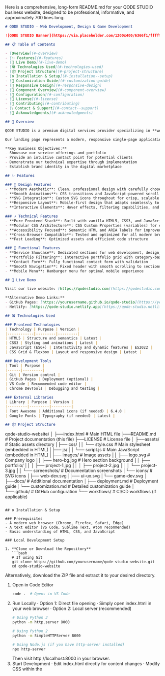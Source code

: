 Here is a comprehensive, long-form README.md for your QODE STUDIO business website, designed to be professional, informative, and approximately 700 lines long.

```markdown
# QODE STUDIO - Web Development, Design & Game Development

![QODE STUDIO Banner](https://via.placeholder.com/1200x400/6366f1/ffffff?text=QODE+STUDIO) <!-- Replace with your actual banner image -->

## 📋 Table of Contents

- [Overview](#-overview)
- [✨ Features](#-features)
- [🚀 Live Demo](#-live-demo)
- [🛠️ Technologies Used](#️-technologies-used)
- [📦 Project Structure](#-project-structure)
- [⚙️ Installation & Setup](#️-installation--setup)
- [🎨 Customization Guide](#-customization-guide)
- [📱 Responsive Design](#-responsive-design)
- [🧩 Component Overview](#-component-overview)
- [🔧 Configuration](#-configuration)
- [📄 License](#-license)
- [🤝 Contributing](#-contributing)
- [📞 Contact & Support](#-contact--support)
- [🙏 Acknowledgments](#-acknowledgments)

## 🎯 Overview

QODE STUDIO is a premium digital services provider specializing in **web development**, **UI/UX design**, and **immersive game development**. This repository contains our official business landing page, showcasing our portfolio and enabling clients to initiate projects seamlessly.

Our landing page represents a modern, responsive single-page application built with pure HTML, CSS, and JavaScript, featuring smooth animations, interactive elements, and a professional design system that reflects our commitment to quality and innovation.

**Key Business Objectives:**
- Showcase our service offerings and portfolio
- Provide an intuitive contact point for potential clients
- Demonstrate our technical expertise through implementation
- Establish brand identity in the digital marketplace

## ✨ Features

### 🎨 Design Features
- **Modern Aesthetic**: Clean, professional design with carefully chosen color schemes and typography
- **Smooth Animations**: CSS transitions and JavaScript-powered scroll animations for enhanced user engagement
- **SVG Integration**: Custom SVG icons throughout for crisp, scalable graphics on all devices
- **Responsive Layout**: Mobile-first design that adapts seamlessly to all screen sizes
- **Interactive Elements**: Hover effects, filtering capabilities, and dynamic content presentation

### ⚡ Technical Features
- **Pure Frontend Stack**: Built with vanilla HTML5, CSS3, and JavaScript for optimal performance
- **Modular CSS Architecture**: CSS Custom Properties (variables) for consistent theming
- **Accessibility Focused**: Semantic HTML and ARIA labels for improved accessibility
- **Cross-Browser Compatible**: Tested and optimized for all modern browsers
- **Fast Loading**: Optimized assets and efficient code structure

### 🔧 Functional Features
- **Service Showcase**: Dedicated sections for web development, design, and game development services
- **Portfolio Filtering**: Interactive portfolio grid with category-based filtering
- **Contact Form**: Fully functional contact form with validation
- **Smooth Navigation**: Fixed header with smooth scrolling to sections
- **Mobile Menu**: Hamburger menu for optimal mobile experience

## 🚀 Live Demo

Visit our live website: [https://qodestudio.com](https://qodestudio.com) <!-- Replace with your actual domain -->

**Alternative Demo Links:**
- GitHub Pages: [https://yourusername.github.io/qode-studio](https://yourusername.github.io/qode-studio)
- Netlify: [https://qode-studio.netlify.app](https://qode-studio.netlify.app)

## 🛠️ Technologies Used

### Frontend Technologies
| Technology | Purpose | Version |
|------------|---------|---------|
| HTML5 | Structure and semantics | Latest |
| CSS3 | Styling and animations | Latest |
| JavaScript (ES6+) | Interactivity and dynamic features | ES2022 |
| CSS Grid & Flexbox | Layout and responsive design | Latest |

### Development Tools
| Tool | Purpose |
|------|---------|
| Git | Version control |
| GitHub Pages | Deployment (optional) |
| VS Code | Recommended code editor |
| Chrome DevTools | Debugging and testing |

### External Libraries
| Library | Purpose | Version |
|---------|---------|---------|
| Font Awesome | Additional icons (if needed) | 6.4.0 |
| Google Fonts | Typography (if needed) | Latest |

## 📦 Project Structure

```

qode-studio-website/
│
├──index.html                 # Main HTML file
├──README.md                  # Project documentation (this file)
├──LICENSE                    # License file
│
├──assets/                    # Static assets directory
│├── css/
││   └── style.css          # Main stylesheet (embedded in HTML)
│├── js/
││   └── script.js          # Main JavaScript (embedded in HTML)
│├── images/                # Image assets
││   ├── logo.svg           # Company logo
││   ├── hero-bg.jpg        # Hero section background
││   ├── portfolio/
││   │   ├── project-1.jpg
││   │   ├── project-2.jpg
││   │   └── project-3.jpg
││   └── screenshots/       # Documentation screenshots
│└── icons/                 # SVG icons
│├── web-dev.svg
│├── ui-ux.svg
│└── game-dev.svg
│
├──docs/                      # Additional documentation
│├── deployment.md          # Deployment guide
│└── customization.md       # Detailed customization guide
│
└──.github/                   # GitHub configuration
└── workflows/             # CI/CD workflows (if applicable)

```

## ⚙️ Installation & Setup

### Prerequisites
- A modern web browser (Chrome, Firefox, Safari, Edge)
- A text editor (VS Code, Sublime Text, Atom recommended)
- Basic understanding of HTML, CSS, and JavaScript

### Local Development Setup

1. **Clone or Download the Repository**
   ```bash
   # If using Git
   git clone https://github.com/yourusername/qode-studio-website.git
   cd qode-studio-website
```

Alternatively, download the ZIP file and extract it to your desired directory.

1. Open in Code Editor
   ```bash
   code .  # Opens in VS Code
   ```
2. Run Locally
   · Option 1: Direct file opening
     · Simply open index.html in your web browser
   · Option 2: Local server (recommended)
     ```bash
     # Using Python 3
     python -m http.server 8000
     
     # Using Python 2
     python -m SimpleHTTPServer 8000
     
     # Using Node.js (if you have http-server installed)
     npx http-server
     ```
     Then visit http://localhost:8000 in your browser.
3. Start Development
   · Edit index.html directly for content changes
   · Modify CSS within the <style> tags
   · Update JavaScript within the <script> tags
   · Refresh your browser to see changes

Deployment Options

GitHub Pages

1. Create a new GitHub repository
2. Upload all project files
3. Go to Repository Settings → Pages
4. Select "Deploy from branch" and choose main/master branch
5. Your site will be available at https://yourusername.github.io/repository-name

Netlify

1. Drag and drop your project folder to Netlify Drop
2. Or connect your GitHub repository for continuous deployment
3. Your site will be available with a .netlify.app domain

Traditional Web Hosting

1. Upload all files to your web hosting via FTP/SFTP
2. Ensure index.html is in the root directory
3. Visit your domain to verify the site is working

🎨 Customization Guide

Color Scheme Customization

The website uses CSS custom properties for easy theming. Locate the :root selector in the CSS section and modify these values:

```css
:root {
  --primary: #6366f1;      /* Main brand color */
  --primary-dark: #4f46e5; /* Darker shade for hover states */
  --secondary: #f59e0b;    /* Accent color */
  --dark: #1f2937;         /* Text and dark elements */
  --light: #f8fafc;        /* Background color */
  --gray: #6b7280;         /* Secondary text */
  --transition: all 0.3s ease; /* Global transition timing */
}
```

Content Updates

Hero Section

Update the main headline and description in the hero section:

```html
<section class="hero" id="home">
  <div class="container">
    <div class="hero-content">
      <h1>Crafting Digital Experiences That Captivate</h1>
      <p>Your updated value proposition goes here...</p>
      <div class="hero-btns">
        <a href="#portfolio" class="btn">View Our Work</a>
        <a href="#contact" class="btn btn-secondary">Start a Project</a>
      </div>
    </div>
  </div>
</section>
```

Services Section

Modify the services offered in the services grid:

```html
<div class="service-card">
  <div class="service-icon">
    <!-- Your custom SVG icon -->
  </div>
  <h3>Your Service Title</h3>
  <p>Detailed description of your service...</p>
</div>
```

Portfolio Items

Add your actual portfolio projects:

```html
<div class="portfolio-item" data-category="web">
  <div class="portfolio-img" style="background-image: url('assets/images/portfolio/your-project.jpg');"></div>
  <div class="portfolio-overlay">
    <h3>Your Project Name</h3>
    <p>Project description</p>
    <a href="#" class="btn btn-secondary">View Details</a>
  </div>
</div>
```

Contact Form Configuration

The contact form currently uses a JavaScript alert on submission. For production use, integrate with a form service:

Formspree Integration

1. Sign up at Formspree
2. Replace the form element with:

```html
<form action="https://formspree.io/f/your-form-id" method="POST">
  <!-- form fields -->
</form>
```

Netlify Forms

1. Add netlify attribute to the form:

```html
<form name="contact" method="POST" netlify>
  <!-- form fields -->
</form>
```

Adding New Sections

To add a new section to the landing page:

1. Add the HTML structure following the existing pattern
2. Extend the CSS with new styles
3. Update the navigation menu
4. Add any necessary JavaScript functionality

📱 Responsive Design

Our website implements a mobile-first responsive design approach with the following breakpoints:

· Mobile: 0px - 576px
· Tablet: 577px - 768px
· Small Desktop: 769px - 992px
· Large Desktop: 993px and above

Responsive Features

· Flexible Grid System: CSS Grid and Flexbox for adaptive layouts
· Fluid Typography: Relative units (rem, em) for scalable text
· Adaptive Images: Responsive images that scale with viewport
· Mobile Navigation: Hamburger menu for mobile devices
· Touch-Friendly: Appropriately sized touch targets for mobile users

🧩 Component Overview

Navigation Component

· Fixed positioning with scroll effects
· Smooth scrolling to sections
· Mobile-responsive hamburger menu
· Active state indicators

Service Cards

· Hover effects with color transitions
· SVG icon integration
· Consistent spacing and typography
· Mobile-optimized layout

Portfolio Grid

· Category-based filtering system
· Hover overlays with project information
· Responsive grid layout
· Image optimization ready

Contact Form

· Client-side validation
· Accessible form labels
· Responsive layout
· Multiple contact methods

🔧 Configuration

JavaScript Configuration

The main JavaScript functionality includes:

```javascript
// Mobile Menu Toggle
const menuToggle = document.getElementById('menuToggle');
const navLinks = document.getElementById('navLinks');

// Header Scroll Effect
window.addEventListener('scroll', () => {
  if (window.scrollY > 100) {
    header.classList.add('scrolled');
  } else {
    header.classList.remove('scrolled');
  }
});

// Portfolio Filtering
const filterButtons = document.querySelectorAll('.filter-btn');
const portfolioItems = document.querySelectorAll('.portfolio-item');

// Form Submission Handling
const projectForm = document.getElementById('projectForm');

// Scroll Animations
const fadeElements = document.querySelectorAll('.fade-in');
```

Performance Optimization Tips

1. Image Optimization
   · Compress images before uploading
   · Use WebP format with JPEG fallbacks
   · Implement lazy loading for portfolio images
2. CSS Optimization
   · Minimize CSS by removing unused styles
   · Use efficient selectors
   · Leverage CSS containment where possible
3. JavaScript Optimization
   · Defer non-critical JavaScript
   · Minimize DOM manipulations
   · Use event delegation where appropriate

📄 License

This project is licensed under the MIT License - see the LICENSE file for details.

Summary of MIT License:

· Permission is granted to use, copy, modify, merge, publish, distribute, sublicense, and/or sell copies of the Software
· Appropriate credit must be given to the original author
· The software is provided "as is" without warranty of any kind

For full license terms, please refer to the LICENSE file in the project root.

🤝 Contributing

We welcome contributions from the community! Whether you're fixing bugs, improving documentation, or suggesting new features, your help is appreciated.

How to Contribute

1. Fork the Repository
   · Click the 'Fork' button at the top right of the repository page
2. Create a Feature Branch
   ```bash
   git checkout -b feature/AmazingFeature
   ```
3. Commit Your Changes
   ```bash
   git commit -m 'Add some AmazingFeature'
   ```
4. Push to the Branch
   ```bash
   git push origin feature/AmazingFeature
   ```
5. Open a Pull Request
   · Describe your changes and the problem they solve
   · Include screenshots for visual changes
   · Ensure all code follows existing style conventions

Development Guidelines

· Follow existing code style and formatting
· Test changes across multiple browsers and devices
· Update documentation when changing functionality
· Write clear, descriptive commit messages

📞 Contact & Support

We're here to help with any questions or issues you might have:

Business Inquiries

· Email: hello@qodestudio.com
· Phone: +1 (555) 123-4567
· Address: 123 Digital Street, Tech City
· Website: https://qodestudio.com

Technical Support

· GitHub Issues: Create an issue
· Documentation: Check this README and the /docs folder
· Community: Join our Discord community for discussions

Connect With Us

· Twitter
· LinkedIn
· GitHub
· Dribbble

🙏 Acknowledgments

We would like to thank the following resources and communities that made this project possible:

Technologies & Libraries

· CSS Grid & Flexbox: For modern layout capabilities
· SVG: For scalable vector graphics
· GitHub: For hosting and version control
· Visual Studio Code: For an excellent development experience

Inspiration

· Modern web design trends and patterns
· The open-source community for continuous learning
· Our clients for inspiring us to create exceptional digital experiences

Contributors

· Your Name - Lead Developer & Designer
· Contributor Name - Role

---

<div align="center">

QODE STUDIO © 2025. Crafting exceptional digital experiences.

Privacy Policy | Terms of Service | Back to Top

</div>